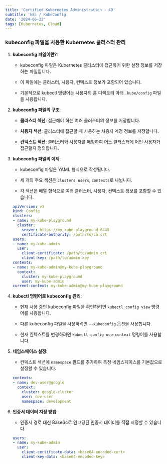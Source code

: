 ```yaml
--- 
title: 'Certified Kubernetes Administration - 49'
subtitle: 'k8s / KubeConfig'
date: '2024-06-22'
tags: [Kubernetes, Cloud]
---
```


### kubeconfig 파일을 사용한 Kubernetes 클러스터 관리

1. **kubeconfig 파일이란?**:
   
   - kubeconfig 파일은 Kubernetes 클러스터에 접근하기 위한 설정 정보를 저장하는 파일입니다.
   
   - 이 파일에는 클러스터, 사용자, 컨텍스트 정보가 포함되어 있습니다.
   
   - 기본적으로 kubectl 명령어는 사용자의 홈 디렉토리 아래 `.kube/config` 파일을 사용합니다.

2. **kubeconfig 파일의 구조**:
   
   - **클러스터 섹션**: 접근해야 하는 여러 클러스터의 정보를 저장합니다.
   
   - **사용자 섹션**: 클러스터에 접근할 때 사용하는 사용자 계정 정보를 저장합니다.
   
   - **컨텍스트 섹션**: 클러스터와 사용자를 매핑하여 어느 클러스터에 어떤 사용자가 접근할지 정의합니다.

3. **kubeconfig 파일의 예제**:
   
   - kubeconfig 파일은 YAML 형식으로 작성됩니다.
   
   - 세 개의 주요 섹션은 `clusters`, `users`, `contexts`로 나뉩니다.
   
   - 각 섹션은 배열 형식으로 여러 클러스터, 사용자, 컨텍스트 정보를 포함할 수 있습니다.

   ```yaml
   apiVersion: v1
   kind: Config
   clusters:
   - name: my-kube-playground
     cluster:
       server: https://my-kube-playground:6443
       certificate-authority: /path/to/ca.crt
   users:
   - name: my-kube-admin
     user:
       client-certificate: /path/to/admin.crt
       client-key: /path/to/admin.key
   contexts:
   - name: my-kube-admin@my-kube-playground
     context:
       cluster: my-kube-playground
       user: my-kube-admin
   current-context: my-kube-admin@my-kube-playground
   ```

4. **kubectl 명령어로 kubeconfig 관리**:
   
   - 현재 사용 중인 kubeconfig 파일을 확인하려면 `kubectl config view` 명령어를 사용합니다.
   
   - 다른 kubeconfig 파일을 사용하려면 `--kubeconfig` 옵션을 사용합니다.
   
   - 현재 컨텍스트를 변경하려면 `kubectl config use-context` 명령어를 사용합니다.

5. **네임스페이스 설정**:
   
   - 컨텍스트 섹션에 `namespace` 필드를 추가하여 특정 네임스페이스를 기본값으로 설정할 수 있습니다.

   ```yaml
   contexts:
   - name: dev-user@google
     context:
       cluster: google-cluster
       user: dev-user
       namespace: development
   ```

6. **인증서 데이터 지정 방법**:
   
   - 인증서 경로 대신 Base64로 인코딩된 인증서 데이터를 직접 지정할 수 있습니다.

   ```yaml
   users:   
   - name: my-kube-admin
     user:
       client-certificate-data: <base64-encoded-cert>
       client-key-data: <base64-encoded-key>
   ```
